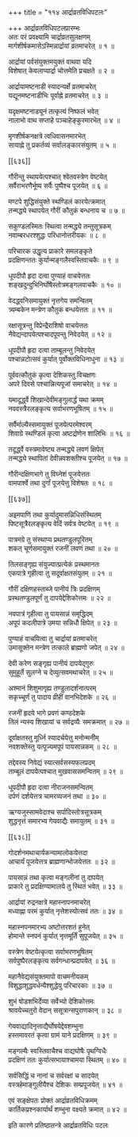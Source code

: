 +++
title = "११४ आर्द्राव्रतविधिपटलः"

+++
आर्द्राव्रतविधिपटलप्रारम्भः  
अतः परं प्रवक्ष्यामि चार्द्राव्रतसुलक्षणम्  
मार्गशीर्षकमासेऽस्मिन्नार्द्रायां व्रतमाचरेत् ॥ १ ॥


आर्द्रायां पर्वसंयुक्तमयुक्तं वाथवा यदि  
विशेषात् केवलाप्यार्द्रा चोत्तमेति प्रचक्षते ॥ २ ॥


आर्द्रायामष्टनाडी स्यादन्यर्क्षे व्रतमाचरेत्  
यद्यूनमष्टनाडीभिः पूर्वाह्ने व्रतमाचरेत् ॥ ३ ॥


यदृक्षमष्टनाड्यूनं तत्कृत्यं निष्फलं भवेत्  
नालाभो वाथ सप्ताहे पञ्चाहेङ्कुरमारभेत् ॥ ४ ॥


मृगशीर्षकनक्षत्रे त्वधिवासनमारभेत्  
सायाह्ने तु प्रकर्तव्यं सर्वालङ्कारसंयुतम् ॥ ५ ॥



[[६३६]]  

गौरीन्तु स्थापयेत्पश्चात् श्वेतवस्त्रेण वेष्टयेत्  
सर्वैराभरणैर्भूष्य सर्वैः पुष्पैश्च पूजयेत् ॥ ६ ॥


मण्टपे शुद्धिसंयुक्ते स्थण्डिलं कारयेत्क्रमात्  
तन्मद्ध्ये स्थापयेत् गौरीं कौतुकं बन्धनाय च ॥ ७ ॥


सकुण्डलस्मितः स्थित्वा तन्मद्ध्ये तन्तुसूत्रकम्  
नवाम्बरधरश्शुद्धः परिधानोत्तरीयकः ॥ ८ ॥


परिचारक उद्धृत्य प्राकारे समलङ्कृते  
प्रदक्षिणन्ततः कुर्यान्मङ्गलैस्वस्तिवाचकैः ॥ ९ ॥


धूपदीपौ हृदा दत्वा पुण्याहं वाचयेत्ततः  
शङ्खदुन्दुभिनिर्घोषैस्तोत्रमङ्गलवाचकैः ॥ १० ॥


वेदद्ध्वनिसमायुक्तं नृत्तगेय समन्वितम्  
त्र्यम्बकेन मन्त्रेण कौतुकं बन्धयेत्ततः ॥ ११ ॥


रक्षासूत्रन्तु विप्रेन्द्रैराशिषो वाचयेत्ततः  
नैवेद्यन्दापयेत्पश्चादपूपन्तु निवेदयेत् ॥ १२ ॥


धूपदीपौ हृदा दत्वा ताम्बूलन्तु निवेदयेत्  
पश्चान्नटोत्सवं कुर्यात् पूर्वोक्तविधिनाधुना ॥ १३ ॥


पूर्ववत्कौतुकं कृत्वा देशिकस्तु विचक्षणः  
अपरे दिवसे पश्चान्नित्यपूजां समाचरेत् ॥ १४ ॥


यमादूर्द्ध्वे शिखान्देवीमङ्गुलार्द्धं यथा क्रमम्  
नववस्त्रैरलङ्कृत्य सर्वाभरणभूषितम् ॥ १५ ॥


सर्वैर्माल्यैस्समायुक्तं पूजयेत्परमेश्वरम्  
शिवाग्रे स्थण्डिलं कृत्वा अष्टद्रोणेन शालिभिः ॥ १६ ॥


तदूर्द्ध्वे वस्त्रमावेष्ट्य तन्मद्ध्ये लवणं क्षिपेत्  
तन्मद्ध्ये स्थापितां देवीन्नवशक्तीश्च पूजयेत् ॥ १७ ॥


गौरीन्दक्षिणभागे तु विघ्नेशं पूजयेत्ततः  
वामपार्श्वे तथा दुर्गां पूजयेत्तु विशेषतः ॥ १८ ॥



[[६३७]]  

अइमपाणिं तथा कुर्यादुमासन्निधिसंस्थितम्  
पिष्टसूत्रैरलङ्कृत्य वेदिं सर्वत्र वेष्टयेत् ॥ १९ ॥


पात्रमग्रे तु संस्थाप्य प्रथतण्डुलपूरितम्  
शकत् चूर्णसमायुक्तं रजनीं लवणं तथा ॥ २० ॥


तिलसङ्गृह्य संयुज्यात्प्रत्येकं प्रस्थमानतः  
एकपात्रे गृहीत्वा तु सदूर्वाक्षतसंयुतम् ॥ २१ ॥


गौरीं दक्षिणहस्ताब्जे पानीयं त्रिः प्रदक्षिणम्    
प्रस्थतण्डुलपूर्णं तु दापयेद्देशिकोत्तमः ॥ २२ ॥


नवपात्रं गृहीत्वा तु पायसान्नं समृद्धिदम्  
अपूपं कदलीपात्रे उमया सन्निधौ क्षिपेत् ॥ २३ ॥


पुण्याहं वाचयित्वा तु चार्द्रायां व्रतमाचरेत्  
उमासूक्तेन मन्त्रेण तत्काले ब्राह्मणो जपेत् ॥ २४ ॥


देवी करेण सङ्गृह्य पानीयं दापयेद्गुरुः  
सुमुहूर्ते सुलग्ने च देव्युत्सवमथाचरेत् ॥ २५ ॥


अश्मानं शिशुमागृह्य तण्डुलादर्शनात्परम्  
सकृच्चूर्णं तु पादाय व्रीहीं वानभिदेशके ॥ २६ ॥


रजनीं हृदये भागे प्रवणं कण्ठदेशके  
तिलं न्यस्य शिखायां च सर्वद्रव्यैः समक्रमात् ॥ २७ ॥


दूर्वाक्षतस्तु मूर्ध्नि स्यादर्चयेत्तु मनोन्मनीम्  
नवशक्तेस्तु यत्पूज्यमपूपं पायसान्नकम् ॥ २८ ॥


तद्देवस्य निवेद्यं स्यात्सर्वसस्यफलप्रदम्  
ताम्बूलं दापयेत्पश्चात् मुखवाससमन्वितम् ॥ २९ ॥


धूपदीपौ हृदा दत्वा नीराजनसमन्वितम्  
दर्पणं दर्शयेत्तत्र चामरव्यजनं तथा ॥ ३० ॥


ऋग्यजुस्सामवेदाश्च सर्पादिस्तोत्रसूत्रकम्  
शुद्धनृत्तं समारभ्य गेयवाद्यैः समायुतम् ॥ ३१ ॥



[[६३८]]  

गोदर्शनमथाचार्यकन्यामालोकयेत्तदा  
आचार्यं पूजयेत्तत्र ब्राह्मणान्भोजयेत्ततः ॥ ३२ ॥


पायसान्नं तथा कृत्वा मङ्गलीनां तु दापयेत्  
प्राकारे तु प्रदक्षिण्यामालये तु स्थितं भवेत् ॥ ३३ ॥


आर्द्रायां रुद्रनक्षत्रे महास्नापनमाचरेत्  
मध्याह्ना परमं कुर्यात् नृत्तेशस्योत्सवं ततः ॥ ३४ ॥


महास्नपनमारभ्य अष्टोत्तरशतं हुनेत्  
होमान्ते स्नपनं कुर्यात् नृत्तमूर्तिं सुपूजयेत् ॥ ३५ ॥


वस्त्रेण वेष्टयेत्कृत्वा सर्वाभरणभूषितम्  
सर्वपुष्पैरलङ्कृत्य सर्वगन्धान्प्रदापयेत् ॥ ३६ ॥


महानैवेद्यसंयुक्तमापो वाचमनीयकम्  
विशुद्धाशुद्धवर्धन्यैश्शुद्धेयु परिचारकाः ॥ ३७ ॥


शुभं षोडशभिर्देव्या सर्वेभ्यो देशिकोत्तमः  
श्रावयेच्चतुरो वेदान् ससूत्रान्सपुराणकान् ॥ ३८ ॥


गेयवाद्यादिनृत्ताद्यैर्घोषयेद्देवशम्भुना  
हस्तमावरतं कृत्वा ग्रामं याने प्रदक्षिणम् ॥ ३९ ॥


मङ्गल्यैः स्वस्तिवाचैश्च वाद्यघोषैः पृथग्विधैः  
प्रदक्षिणं ततः कुर्यात्सभायाश्चामया स्थितम् ॥ ४० ॥


सर्वसिद्धिं च नानां च सर्वरक्षां च सादयेत्  
वस्त्रहेमाङ्गुलीयैश्च देशिकः सम्प्रपूजयेत् ॥ ४१ ॥


एवं सङ्क्षेपतः प्रोक्तं आर्द्राव्रतविधिक्रमम्  
कार्तिकप्रश्नकार्यार्थं शम्भुना वक्ष्यते क्रमात् ॥ ४२ ॥


इति कारणे प्रतिष्ठातन्त्रे आर्द्राव्रतविधिः पटलः  
